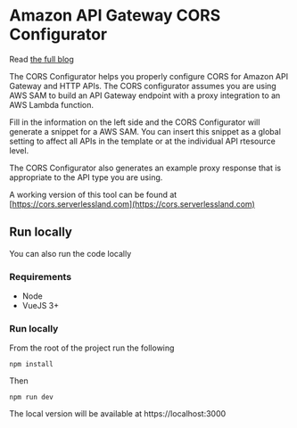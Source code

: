 <!-- Copyright Amazon.com, Inc. or its affiliates. All Rights Reserved.
SPDX-License-Identifier: Apache-2.0 -->

# Amazon API Gateway CORS Configurator

Read [the full blog](https://aws.amazon.com/blogs/compute/configuring-cors-on-amazon-api-gateway-apis/)

The CORS Configurator helps you properly configure CORS for Amazon API Gateway and HTTP APIs. The CORS configurator assumes you are using AWS SAM to build an API Gateway endpoint with a proxy integration to an AWS Lambda function.

Fill in the information on the left side and the CORS Configurator will generate a snippet for a AWS SAM. You can insert this snippet as a global setting to affect all APIs in the template or at the individual API rtesource level.

The CORS Configurator also generates an example proxy response that is appropriate to the API type you are using.

A working version of this tool can be found at [https://cors.serverlessland.com](https://cors.serverlessland.com)

## Run locally
You can also run the code locally

### Requirements
* Node
* VueJS 3+

### Run locally
From the root of the project run the following

```
npm install
```
Then
```
npm run dev
```

The local version will be available at https://localhost:3000